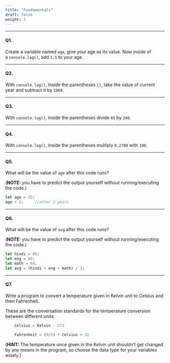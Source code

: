 ```yaml
---
title: "Fundamentals"
draft: false
weight: 1
---
```


---

#### Q1.

Create a variable named `age`, give your age as its value. Now inside of a `console.log()`, add `3.5` to your age.

---

#### Q2.

With `console.log()`, inside the parentheses `()`, take the value of current year and subtract it by `1969`.

---

#### Q3.
With `console.log()`, inside the parentheses divide `65` by `240`.

---

#### Q4.

With `console.log()`, inside the parentheses multiply `0.2708` with `100`.

---

#### Q5.
What will be the value of `age` after this code runs?

(**NOTE:** you have to predict the output yourself without running/executing the code.)

```jsx
let age = 23;
age + 2;     //after 2 years
```

---

#### Q6.
What will be the value of `avg` after this code runs?

(**NOTE:** you have to predict the output yourself without running/executing the code.)

```jsx
let hindi = 80;
let eng = 80;
let math = 80;
let avg = (hindi + eng + math) / 3;
```

---

#### Q7.
Write a program to convert a temperature given in Kelvin unit to Celsius and then Fahrenheit.

These are the conversation standards for the temperature conversion between different units.

```jsx
    Celsius = Kelvin - 273

    Fahrenheit = (9/5) * Celsius + 32
```

(**HINT:** The temperature once given in the Kelvin unit shouldn’t get changed by any means in the program, so choose the data type for your variables wisely.)